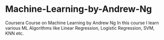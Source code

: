 # Machine-Learning-by-Andrew-Ng
Coursera Course on Machine Learning by Andrew Ng
In this course I learn various ML Algorithms like Linear Regression, Logistic Regression, SVM, KNN etc.
